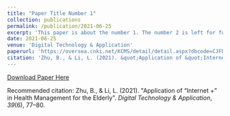 ```yaml
---
title: "Paper Title Number 1"
collection: publications
permalink: /publication/2021-06-25
excerpt: 'This paper is about the number 1. The number 2 is left for future work.'
date: 2021-06-25
venue: 'Digital Technology & Application'
paperurl: 'https://oversea.cnki.net/KCMS/detail/detail.aspx?dbcode=CJFD&dbname=CJFDLAST2021&filename=SZJT202106025&uniplatform=OVERSEA&v=w1sbZvc5fwDlQFEW369M6xQyY76atSJl0cdLziyXZO9QEsOOA-A9XiUQ-cRwx_9Z'
citation: 'Zhu, B., & Li, L. (2021). &quot;Application of &quot;Internet +&quot; in Health Management for the Elderly&quot;. <i>Digital Technology & Application <i>, 39(6), 77–80.
---
```

[Download Paper Here](https://oversea.cnki.net/KCMS/detail/detail.aspx?dbcode=CJFD&dbname=CJFDLAST2021&filename=SZJT202106025&uniplatform=OVERSEA&v=w1sbZvc5fwDlQFEW369M6xQyY76atSJl0cdLziyXZO9QEsOOA-A9XiUQ-cRwx_9Z)

Recommended citation: Zhu, B., & Li, L. (2021). "Application of “Internet +” in Health Management for the Elderly". *Digital Technology & Application*, *39*(6), 77–80.